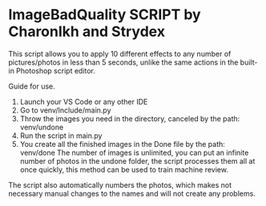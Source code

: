 # ImageBadQuality SCRIPT by CharonIkh and Strydex
This script allows you to apply 10 different effects to any number of pictures/photos in less than 5 seconds, unlike the same actions in the built-in Photoshop script editor.


Guide for use.

1) Launch your VS Code or any other IDE 
2) Go to venv/Include/main.py 
3) Throw the images you need in the directory, canceled by the path: venv/undone 
4) Run the script in main.py
5) You create all the finished images in the Done file by the path: venv/done The number of images is unlimited, you can put an infinite number of photos in the undone folder, the script processes them all at once quickly, this method can be used to train machine review.

The script also automatically numbers the photos, which makes not necessary manual changes to the names and will not create any problems.
